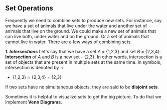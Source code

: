 ## Set Operations
Frequently we need to combine sets to produce new sets. For instance, say we have a set of animals that live under the water and another set of animals that live on the ground. We could make a new set of animals that can live both, under water and on the ground. Or a set of animals that cannot live in water. 
There are a few ways of combining sets.

***1. Intersections***
Let's say that we have a set *A* = {1,2,3} and set *B* = {2,3,4}. **Intersection** of *A* and *B* is a new set - {2,3}. In other words, intersection is a set of objects that are present in multiple sets at the same time. In symbols, intersection is denoted by $\cap$.  
* {1,2,3} $\cap$ {2,3,4} = {2,3}

If two sets have no simultaneous objects, they are said to be **disjoint sets**.

Sometimes it is helpful to visualize sets to get the big picture. To do that we implement **Venn Diagrams**.
